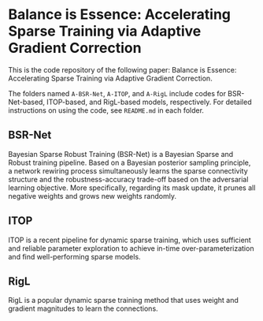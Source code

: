 # Balance is Essence: Accelerating Sparse Training via Adaptive Gradient Correction

This is the code repository of the following paper: Balance is Essence: Accelerating Sparse Training via Adaptive Gradient Correction.

The folders named `A-BSR-Net`, `A-ITOP`, and `A-RigL` include codes for BSR-Net-based, ITOP-based, and RigL-based models, respectively. For detailed instructions on using the code, see `README.md` in each folder.

## BSR-Net

Bayesian Sparse Robust Training (BSR-Net) is a Bayesian Sparse and Robust training pipeline. Based on a Bayesian posterior sampling principle, a network rewiring process simultaneously learns the sparse connectivity structure and the robustness-accuracy trade-off based on the adversarial learning objective. More specifically, regarding its mask update, it prunes all negative weights and grows new weights randomly.

## ITOP

ITOP is a recent pipeline for dynamic sparse training, which uses sufficient and reliable parameter exploration to achieve in-time over-parameterization and find well-performing sparse models. 

## RigL

RigL is a popular dynamic sparse training method that uses weight and gradient magnitudes to learn the connections. 
